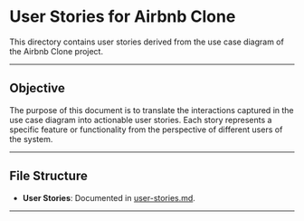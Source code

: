 # User Stories for Airbnb Clone

This directory contains user stories derived from the use case diagram of the Airbnb Clone project.

---

## Objective

The purpose of this document is to translate the interactions captured in the use case diagram into actionable user stories. Each story represents a specific feature or functionality from the perspective of different users of the system.

---

## File Structure

- **User Stories**: Documented in [user-stories.md](./user-stories.md).

---

